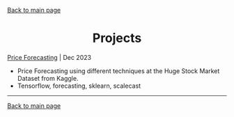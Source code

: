 [Back to main page](./../README.md)

<h1 align="center">Projects</h1>

[Price Forecasting](https://github.com/davidgonveg/price_forecasting) | Dec 2023
* Price Forecasting using different techniques at the Huge Stock Market Dataset from Kaggle.
* Tensorflow, forecasting, sklearn, scalecast

---



[Back to main page](./../README.md)
